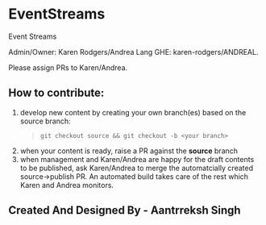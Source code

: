 # EventStreams
Event Streams

Admin/Owner: Karen Rodgers/Andrea Lang GHE: karen-rodgers/ANDREAL.

Please assign PRs to Karen/Andrea.

## How to contribute:

1. develop new content by creating your own branch(es) based on the source branch:
    > `git checkout source && git checkout -b <your branch>`
2. when your content is ready, raise a PR against the **source** branch
3. when management and Karen/Andrea are happy for the draft contents to be published, ask Karen/Andrea to merge the automatcially created source->publish PR. An automated build takes care of the rest which Karen and Andrea monitors.


## Created And Designed By - Aantrreksh Singh
